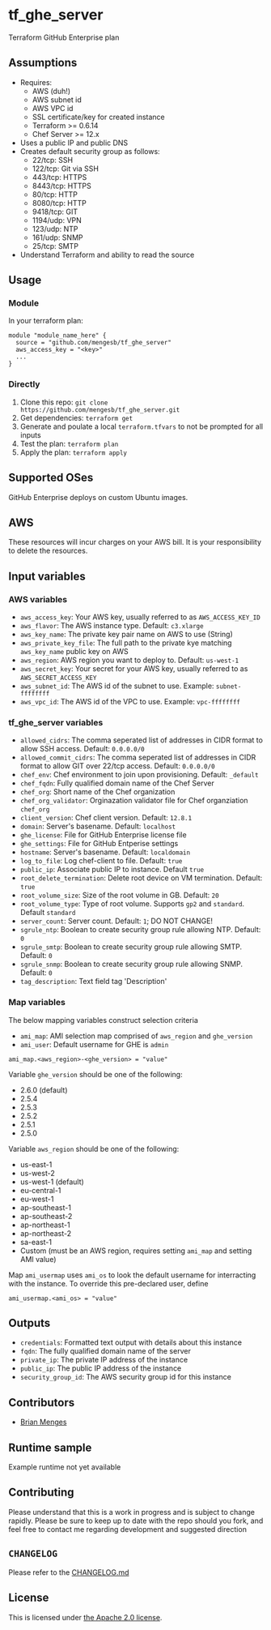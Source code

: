 # tf_ghe_server
Terraform GitHub Enterprise plan

## Assumptions

* Requires:
  * AWS (duh!)
  * AWS subnet id
  * AWS VPC id
  * SSL certificate/key for created instance
  * Terraform >= 0.6.14
  * Chef Server >= 12.x
* Uses a public IP and public DNS
* Creates default security group as follows:
  * 22/tcp: SSH
  * 122/tcp: Git via SSH
  * 443/tcp: HTTPS
  * 8443/tcp: HTTPS
  * 80/tcp: HTTP
  * 8080/tcp: HTTP
  * 9418/tcp: GIT
  * 1194/udp: VPN
  * 123/udp: NTP
  * 161/udp: SNMP
  * 25/tcp: SMTP
* Understand Terraform and ability to read the source

## Usage

### Module

In your terraform plan:
```
module "module_name_here" {
  source = "github.com/mengesb/tf_ghe_server"
  aws_access_key = "<key>"
  ...
}
```

### Directly

1. Clone this repo: `git clone https://github.com/mengesb/tf_ghe_server.git`
2. Get dependencies: `terraform get`
3. Generate and poulate a local `terraform.tfvars` to not be prompted for all inputs
4. Test the plan: `terraform plan`
5. Apply the plan: `terraform apply`

## Supported OSes

GitHub Enterprise deploys on custom Ubuntu images.

## AWS

These resources will incur charges on your AWS bill. It is your responsibility to delete the resources.

## Input variables

### AWS variables

* `aws_access_key`: Your AWS key, usually referred to as `AWS_ACCESS_KEY_ID`
* `aws_flavor`: The AWS instance type. Default: `c3.xlarge`
* `aws_key_name`: The private key pair name on AWS to use (String)
* `aws_private_key_file`: The full path to the private kye matching `aws_key_name` public key on AWS
* `aws_region`: AWS region you want to deploy to. Default: `us-west-1`
* `aws_secret_key`: Your secret for your AWS key, usually referred to as `AWS_SECRET_ACCESS_KEY`
* `aws_subnet_id`: The AWS id of the subnet to use. Example: `subnet-ffffffff`
* `aws_vpc_id`: The AWS id of the VPC to use. Example: `vpc-ffffffff`

### tf_ghe_server variables

* `allowed_cidrs`: The comma seperated list of addresses in CIDR format to allow SSH access. Default: `0.0.0.0/0`
* `allowed_commit_cidrs`: The comma seperated list of addresses in CIDR format to allow GIT over 22/tcp access. Default: `0.0.0.0/0`
* `chef_env`: Chef environment to join upon provisioning. Default: `_default`
* `chef_fqdn`: Fully qualified domain name of the Chef Server
* `chef_org`: Short name of the Chef organization
* `chef_org_validator`: Orginazation validator file for Chef organziation `chef_org`
* `client_version`: Chef client version. Default: `12.8.1`
* `domain`: Server's basename. Default: `localhost`
* `ghe_license`: File for GitHub Enterprise license file
* `ghe_settings`: File for GitHub Entperise settings
* `hostname`: Server's basename. Default: `localdomain`
* `log_to_file`: Log chef-client to file. Default: `true`
* `public_ip`: Associate public IP to instance. Default `true`
* `root_delete_termination`: Delete root device on VM termination. Default: `true`
* `root_volume_size`: Size of the root volume in GB. Default: `20`
* `root_volume_type`: Type of root volume. Supports `gp2` and `standard`. Default `standard`
* `server_count`: Server count. Default: `1`; DO NOT CHANGE!
* `sgrule_ntp`: Boolean to create security group rule allowing NTP. Default: `0`
* `sgrule_smtp`: Boolean to create security group rule allowing SMTP. Default: `0`
* `sgrule_snmp`: Boolean to create security group rule allowing SNMP. Default: `0`
* `tag_description`: Text field tag 'Description'

### Map variables

The below mapping variables construct selection criteria

* `ami_map`: AMI selection map comprised of `aws_region` and `ghe_version`
* `ami_user`: Default username for GHE is `admin`

```
ami_map.<aws_region>-<ghe_version> = "value"
```

Variable `ghe_version` should be one of the following:

* 2.6.0 (default)
* 2.5.4
* 2.5.3
* 2.5.2
* 2.5.1
* 2.5.0

Variable `aws_region` should be one of the following:

* us-east-1
* us-west-2
* us-west-1 (default)
* eu-central-1
* eu-west-1
* ap-southeast-1
* ap-southeast-2
* ap-northeast-1
* ap-northeast-2
* sa-east-1
* Custom (must be an AWS region, requires setting `ami_map` and setting AMI value)

Map `ami_usermap` uses `ami_os` to look the default username for interracting with the instance. To override this pre-declared user, define

```
ami_usermap.<ami_os> = "value"
```

## Outputs

* `credentials`: Formatted text output with details about this instance
* `fqdn`: The fully qualified domain name of the server
* `private_ip`: The private IP address of the instance
* `public_ip`: The public IP address of the instance
* `security_group_id`: The AWS security group id for this instance

## Contributors

* [Brian Menges](https://github.com/mengesb)

## Runtime sample

Example runtime not yet available

## Contributing

Please understand that this is a work in progress and is subject to change rapidly. Please be sure to keep up to date with the repo should you fork, and feel free to contact me regarding development and suggested direction

## `CHANGELOG`

Please refer to the [CHANGELOG.md](CHANGELOG.md)

## License

This is licensed under [the Apache 2.0 license](https://www.apache.org/licenses/LICENSE-2.0).

